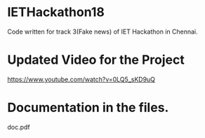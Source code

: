 # IETHackathon18
Code written for track 3(Fake news) of IET Hackathon in Chennai.

# Updated Video for the Project
https://www.youtube.com/watch?v=0LQ5_sKD9uQ

# Documentation in the files.
doc.pdf
